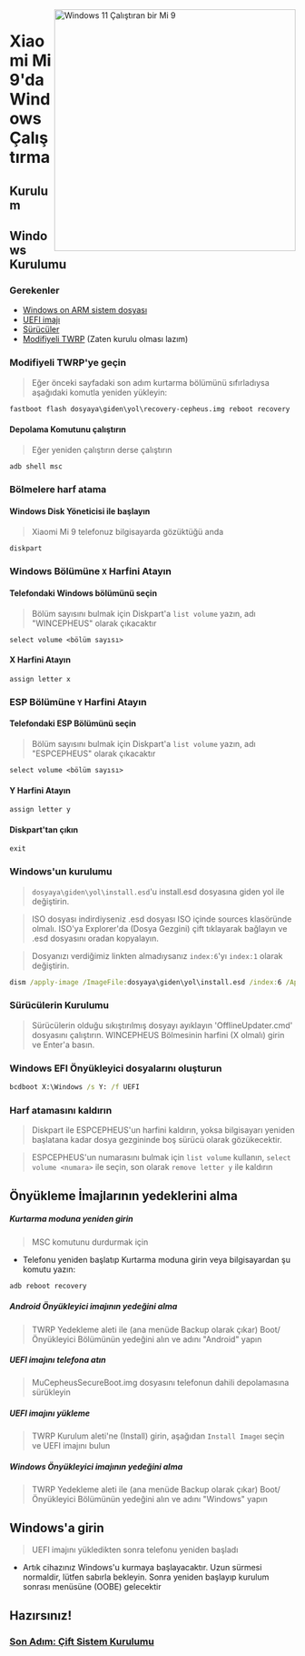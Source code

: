 <img align="right" src="https://raw.githubusercontent.com/woacepheus/Port-Windows-11-Xiaomi-Mi-9/main/cepheus.png" width="425" alt="Windows 11 Çalıştıran bir Mi 9">

# Xiaomi Mi 9'da Windows Çalıştırma

## Kurulum

## Windows Kurulumu

### Gerekenler
- [Windows on ARM sistem dosyası](https://worproject.com/esd)
- [UEFI imajı](https://github.com/qaz6750/XiaoMi9-Drivers/releases)
- [Sürücüler](https://github.com/qaz6750/XiaoMi9-Drivers/releases)
- [Modifiyeli TWRP](https://github.com/woacepheus/Port-Windows-11-Xiaomi-Mi-9/releases/download/1.4/recovery-cepheus.img) (Zaten kurulu olması lazım)

### Modifiyeli TWRP'ye geçin
> Eğer önceki sayfadaki son adım kurtarma bölümünü sıfırladıysa aşağıdaki komutla yeniden yükleyin:
```cmd
fastboot flash dosyaya\giden\yol\recovery-cepheus.img reboot recovery
```

#### Depolama Komutunu çalıştırın
> Eğer yeniden çalıştırın derse çalıştırın
```cmd
adb shell msc
```

### Bölmelere harf atama
  
#### Windows Disk Yöneticisi ile başlayın
> Xiaomi Mi 9 telefonuz bilgisayarda gözüktüğü anda
```cmd
diskpart
```

### Windows Bölümüne `X` Harfini Atayın

#### Telefondaki Windows bölümünü seçin
> Bölüm sayısını bulmak için Diskpart'a `list volume` yazın, adı "WINCEPHEUS" olarak çıkacaktır

```diskpart
select volume <bölüm sayısı>
```

#### X Harfini Atayın
```diskpart
assign letter x
```

### ESP Bölümüne `Y` Harfini Atayın

#### Telefondaki ESP Bölümünü seçin
> Bölüm sayısını bulmak için Diskpart'a `list volume` yazın, adı "ESPCEPHEUS" olarak çıkacaktır

```diskpart
select volume <bölüm sayısı>
```

#### Y Harfini Atayın
```diskpart
assign letter y
```

#### Diskpart'tan çıkın
```diskpart
exit
```

### Windows'un kurulumu
> `dosyaya\giden\yol\install.esd`'u install.esd dosyasına giden yol ile değiştirin.

> ISO dosyası indirdiyseniz .esd dosyası ISO içinde sources klasöründe olmalı. ISO'ya Explorer'da (Dosya Gezgini) çift tıklayarak bağlayın ve .esd dosyasını oradan kopyalayın.

> Dosyanızı verdiğimiz linkten almadıysanız `index:6`'yı `index:1` olarak değiştirin.

```cmd
dism /apply-image /ImageFile:dosyaya\giden\yol\install.esd /index:6 /ApplyDir:X:\
```

### Sürücülerin Kurulumu
> Sürücülerin olduğu sıkıştırılmış dosyayı ayıklayın 'OfflineUpdater.cmd' dosyasını çalıştırın. WINCEPHEUS Bölmesinin harfini (X olmalı) girin ve Enter'a basın.

### Windows EFI Önyükleyici dosyalarını oluşturun
```cmd
bcdboot X:\Windows /s Y: /f UEFI
```

### Harf atamasını kaldırın
> Diskpart ile ESPCEPHEUS'un harfini kaldırın, yoksa bilgisayarı yeniden başlatana kadar dosya gezgininde boş sürücü olarak gözükecektir.

> ESPCEPHEUS'un numarasını bulmak için `list volume` kullanın, `select volume <numara>` ile seçin, son olarak `remove letter y` ile kaldırın

## Önyükleme İmajlarının yedeklerini alma

##### Kurtarma moduna yeniden girin
> MSC komutunu durdurmak için
- Telefonu yeniden başlatıp Kurtarma moduna girin veya bilgisayardan şu komutu yazın:
```cmd
adb reboot recovery
```

##### Android Önyükleyici imajının yedeğini alma
> TWRP Yedekleme aleti ile (ana menüde Backup olarak çıkar) Boot/Önyükleyici Bölümünün yedeğini alın ve adını "Android" yapın

##### UEFI imajını telefona atın
> MuCepheusSecureBoot.img dosyasını telefonun dahili depolamasına sürükleyin

##### UEFI imajını yükleme
> TWRP Kurulum aleti'ne (Install) girin, aşağıdan `Install Image`ı seçin ve UEFI imajını bulun
##### Windows Önyükleyici imajının yedeğini alma
> TWRP Yedekleme aleti ile (ana menüde Backup olarak çıkar) Boot/Önyükleyici Bölümünün yedeğini alın ve adını "Windows" yapın

## Windows'a girin
> UEFI imajını yükledikten sonra telefonu yeniden başladı

* Artık cihazınız Windows'u kurmaya başlayacaktır. Uzun sürmesi normaldir, lütfen sabırla bekleyin. Sonra yeniden başlayıp kurulum sonrası menüsüne (OOBE) gelecektir


## Hazırsınız!

### [Son Adım: Çift Sistem Kurulumu](dualboot-tr.md)
